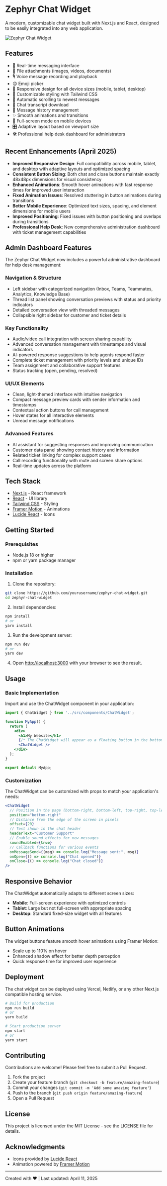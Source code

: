 # Zephyr Chat Widget

A modern, customizable chat widget built with Next.js and React, designed to be easily integrated into any web application.

![Zephyr Chat Widget](https://via.placeholder.com/600x400?text=Zephyr+Chat+Widget)

## Features

- 💬 Real-time messaging interface
- 📎 File attachments (images, videos, documents)
- 🎙️ Voice message recording and playback
- 😊 Emoji picker
- 📱 Responsive design for all device sizes (mobile, tablet, desktop)
- 🎨 Customizable styling with Tailwind CSS
- 🔄 Automatic scrolling to newest messages
- 💾 Chat transcript download
- 🔄 Message history management
- ✨ Smooth animations and transitions
- 📱 Full-screen mode on mobile devices
- 🎛️ Adaptive layout based on viewport size
- 🛠️ Professional help desk dashboard for administrators

## Recent Enhancements (April 2025)

- **Improved Responsive Design**: Full compatibility across mobile, tablet, and desktop with adaptive layouts and optimized spacing
- **Consistent Button Sizing**: Both chat and close buttons maintain exactly 48x48px dimensions for visual consistency
- **Enhanced Animations**: Smooth hover animations with fast response times for improved user interaction
- **Fixed Animation Issues**: Resolved stuttering in button animations during transitions
- **Better Mobile Experience**: Optimized text sizes, spacing, and element dimensions for mobile users
- **Improved Positioning**: Fixed issues with button positioning and overlaps during transitions
- **Professional Help Desk**: New comprehensive administration dashboard with ticket management capabilities

## Admin Dashboard Features

The Zephyr Chat Widget now includes a powerful administrative dashboard for help desk management:

### Navigation & Structure
- Left sidebar with categorized navigation (Inbox, Teams, Teammates, Analytics, Knowledge Base)
- Thread list panel showing conversation previews with status and priority indicators
- Detailed conversation view with threaded messages
- Collapsible right sidebar for customer and ticket details

### Key Functionality
- Audio/video call integration with screen sharing capability
- Advanced conversation management with timestamps and visual indicators
- AI-powered response suggestions to help agents respond faster
- Complete ticket management with priority levels and unique IDs
- Team assignment and collaborative support features
- Status tracking (open, pending, resolved)

### UI/UX Elements
- Clean, light-themed interface with intuitive navigation
- Compact message preview cards with sender information and timestamps
- Contextual action buttons for call management
- Hover states for all interactive elements
- Unread message notifications

### Advanced Features
- AI assistant for suggesting responses and improving communication
- Customer data panel showing contact history and information
- Related ticket linking for complex support cases
- Call recording functionality with mute and screen share options
- Real-time updates across the platform

## Tech Stack

- [Next.js](https://nextjs.org/) - React framework
- [React](https://reactjs.org/) - UI library
- [Tailwind CSS](https://tailwindcss.com/) - Styling
- [Framer Motion](https://www.framer.com/motion/) - Animations
- [Lucide React](https://lucide.dev/) - Icons

## Getting Started

### Prerequisites

- Node.js 18 or higher
- npm or yarn package manager

### Installation

1. Clone the repository:

```bash
git clone https://github.com/yourusername/zephyr-chat-widget.git
cd zephyr-chat-widget
```

2. Install dependencies:

```bash
npm install
# or
yarn install
```

3. Run the development server:

```bash
npm run dev
# or
yarn dev
```

4. Open [http://localhost:3000](http://localhost:3000) with your browser to see the result.

## Usage

### Basic Implementation

Import and use the ChatWidget component in your application:

```jsx
import { ChatWidget } from '../src/components/ChatWidget';

function MyApp() {
  return (
    <div>
      <h1>My Website</h1>
      {/* The ChatWidget will appear as a floating button in the bottom-right corner by default */}
      <ChatWidget />
    </div>
  );
}

export default MyApp;
```

### Customization

The ChatWidget can be customized with props to match your application's needs:

```jsx
<ChatWidget 
  // Position in the page (bottom-right, bottom-left, top-right, top-left)
  position="bottom-right"
  // Distance from the edge of the screen in pixels
  offset={20}
  // Text shown in the chat header
  headerText="Customer Support"
  // Enable sound effects for new messages
  soundEnabled={true}
  // Callback functions for various events
  onMessageSend={(msg) => console.log("Message sent:", msg)}
  onOpen={() => console.log("Chat opened")}
  onClose={() => console.log("Chat closed")}
/>
```

## Responsive Behavior

The ChatWidget automatically adapts to different screen sizes:

- **Mobile**: Full-screen experience with optimized controls
- **Tablet**: Large but not full-screen with appropriate spacing
- **Desktop**: Standard fixed-size widget with all features

## Button Animations

The widget buttons feature smooth hover animations using Framer Motion:

- Scale up to 110% on hover
- Enhanced shadow effect for better depth perception
- Quick response time for improved user experience

## Deployment

The chat widget can be deployed using Vercel, Netlify, or any other Next.js compatible hosting service.

```bash
# Build for production
npm run build
# or
yarn build

# Start production server
npm start
# or
yarn start
```

## Contributing

Contributions are welcome! Please feel free to submit a Pull Request.

1. Fork the project
2. Create your feature branch (`git checkout -b feature/amazing-feature`)
3. Commit your changes (`git commit -m 'Add some amazing feature'`)
4. Push to the branch (`git push origin feature/amazing-feature`)
5. Open a Pull Request

## License

This project is licensed under the MIT License - see the LICENSE file for details.

## Acknowledgments

- Icons provided by [Lucide React](https://lucide.dev/)
- Animation powered by [Framer Motion](https://www.framer.com/motion/)

---

Created with ❤️ | Last updated: April 11, 2025